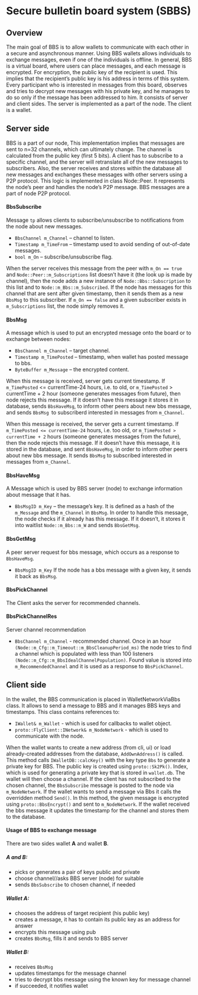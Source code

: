 # Secure bulletin board system (SBBS)
## Overview
The main goal of BBS is to allow wallets to communicate with each other in a secure and asynchronous manner. Using BBS wallets allows individuals to exchange messages, even if one of the individuals is offline. In general, BBS is a virtual board, where users can place messages, and each message is encrypted. For encryption, the public key of the recipient is used. This implies that the recipient’s public key is his address in terms of this system. Every participant who is interested in messages from this board, observes and tries to decrypt new messages with his private key, and he manages to do so only if the message has been addressed to him. It consists of server and client sides. The server is implemented as a part of the node. The client is a wallet.

## Server side
BBS is a part of our node, This implementation implies that messages are sent to n=32 channels, which can ultimately change. The channel is calculated from the public key (first 5 bits). A client has to subscribe to a specific channel, and the server will retranslate all of the new messages to subscribers. Also, the server receives and stores within the database all new messages and exchanges these messages with other servers using a P2P protocol. This logic is implemented in class Node::Peer. It represents the node’s peer and handles the node’s P2P message. BBS messages are a part of node P2P protocol.

#### BbsSubscribe
Message `tp` allows clients to subscribe/unsubscribe to notifications from the node about new messages.

* `BbsChannel m_Channel` – channel to listen.
* `Timestamp m_TimeFrom` – timestamp used to avoid sending of out-of-date messages.
* `bool m_On` – subscribe/unsubscribe flag.

When the server receives this message from the peer with `m_On == true` and `Node::Peer::m_Subscriptions` list doesn’t have it (the look up is made by channel), then the node adds a new instance of `Node::Bbs::Subscription` to this list and to `Node::m_Bbs::m_Subscribed`. If the node has messages for this channel that are sent after given timestamp, then it sends them as a new `BbsMsg` to this subscriber. If `m_On == false` and a given subscriber exists in `m_Subscriptions` list, the node simply removes it.

#### BbsMsg
A message which is used to put an encrypted message onto the board or to exchange between nodes:

* `BbsChannel m_Channel` – target channel.
* `Timestamp m_TimePosted` – timestamp, when wallet has posted message to bbs.
* `ByteBuffer m_Message` – the encrypted content.

When this message is received, server gets current timestamp. If `m_TimePosted` <= currentTime-24 hours, i.e. to old, or `m_TimePosted` > currentTime + 2 hour (someone generates messages from future), then node rejects this message. If it doesn’t have this message it stores it in database, sends `BbsHaveMsg`, to inform other peers about new bbs message, and sends `BbsMsg `to subscriberd interested in messages from `m_Channel`.

When this message is received, the server gets a current timestamp. If `m_TimePosted <= currentTime-24` hours, i.e. too old, or `m_TimePosted > currentTime + 2` hours (someone generates messages from the future), then the node rejects this message. If it doesn’t have this message, it is stored in the database, and sent `BbsHaveMsg`, in order to inform other peers about new bbs message. It sends `BbsMsg` to subscribed interested in messages from `m_Channel`.

#### BbsHaveMsg
A Message which is used by BBS server (node) to exchange information about message that it has.
* `BbsMsgID m_Key` – the message’s key. It is defined as a hash of the `m_Message` and the `m_Channel` in `BbsMsg`. In order to handle this message, the node checks if it already has this message. If it doesn’t, it stores it into waitlist `Node::m_Bbs::m_W` and sends `BbsGetMsg`.

#### BbsGetMsg
A peer server request for bbs message, which occurs as a response to `BbsHaveMsg`.
* `BbsMsgID m_Key` If the node has a bbs message with a given key, it sends it back as `BbsMsg`.

#### BbsPickChannel
The Client asks the server for recommended channels.

#### BbsPickChannelRes
Server channel recommendation
* `BbsChannel m_Channel` - recommended channel. Once in an hour `(Node::m_Cfg::m_Timeout::m_BbsCleanupPeriod_ms)` the node tries to find a channel which is populated with less than 100 listeners `(Node::m_Cfg::m_BbsIdealChannelPopulation)`. Found value is stored into `m_RecommendedChannel` and it is used as a response to `BbsPickChannel`.

## Client side
In the wallet, the BBS communication is placed in WalletNetworkViaBbs class. It allows to send a message to BBS and it manages BBS keys and timestamps. This class contains references to:
* `IWallet& m_Wallet` - which is used for callbacks to wallet object.
* `proto::FlyClient::INetwork& m_NodeNetwork` - which is used to communicate with the node.

When the wallet wants to create a new address (from cli, ui) or load already-created addresses from the database, `AddOwnAddress()` is called. This method calls `IWalletDB::calcKey()` with the key type `Bbs` to generate a private key for BBS. The public key is created using `proto::Sk2Pk()`. Index, which is used for generating a private key that is stored in `wallet.db`. The wallet will then choose a channel. If the client has not subscribed to the chosen channel, the `BbsSubscribe` message is posted to the node via `m_NodeNetwork`. If the wallet wants to send a message via Bbs it calls the overridden method `Send()`. In this method, the given message is encrypted using `proto::BbsEncrypt()` and sent to `m_NodeNetwork`. If the wallet received the bbs message it updates the timestamp for the channel and stores them to the database.

#### Usage of BBS to exchange message

There are two sides wallet **A** and wallet **B**.

##### **A** and **B**:

* picks or generates a pair of keys public and private
* choose channel//asks BBS server (node) for suitable
* sends `BbsSubscribe` to chosen channel, if needed

##### Wallet **A**:

* chooses the address of target recipient (his public key)
* creates a message, it has to contain its public key as an address for answer
* encrypts this message using pub
* creates `BbsMsg`, fills it and sends to BBS server

##### Wallet **B**:

* receives `BbsMsg`
* updates timestamps for the message channel
* tries to decrypt bbs message using the known key for message channel
* if succeeded, it notifies wallet
